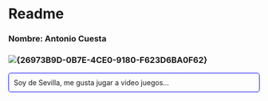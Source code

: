 # Readme
### Nombre: Antonio Cuesta
### ![{26973B9D-0B7E-4CE0-9180-F623D6BA0F62}](https://github.com/user-attachments/assets/49bb584f-3d9d-4ac1-8764-09a87a6990dd)

<div style="border: 1px solid blue; padding: 10px; border-radius: 5px;">
Soy de Sevilla, me gusta jugar a video juegos...
</div>

